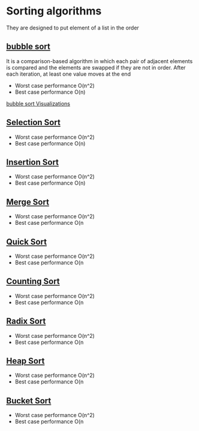 # Sorting algorithms

They are designed to put element of a list in the order

## [bubble sort](https://github.com/YumcoderCom/yumorithm/blob/main/src/sorting/bubble_sort.rs)

It is a comparison-based algorithm in which each pair of adjacent elements is compared
and the elements are swapped if they are not in order. After each iteration, at least one value moves at the end

- Worst case performance O(n^2)
- Best case performance O(n)

[bubble sort Visualizations](https://www.hackerearth.com/practice/algorithms/sorting/bubble-sort/visualize/)

## [Selection Sort](https://github.com/YumcoderCom/yumorithm/blob/main/src/sorting/bubble_sort.rs)

- Worst case performance O(n^2)
- Best case performance O(n)

## [Insertion Sort](https://github.com/YumcoderCom/yumorithm/blob/main/src/sorting/bubble_sort.rs)

- Worst case performance O(n^2)
- Best case performance O(n)

## [Merge Sort](https://github.com/YumcoderCom/yumorithm/blob/main/src/sorting/bubble_sort.rs)

- Worst case performance O(n^2)
- Best case performance O(n
## [Quick Sort](https://github.com/YumcoderCom/yumorithm/blob/main/src/sorting/bubble_sort.rs)

- Worst case performance O(n^2)
- Best case performance O(n
## [Counting Sort](https://github.com/YumcoderCom/yumorithm/blob/main/src/sorting/bubble_sort.rs)

- Worst case performance O(n^2)
- Best case performance O(n
## [Radix Sort](https://github.com/YumcoderCom/yumorithm/blob/main/src/sorting/bubble_sort.rs)

- Worst case performance O(n^2)
- Best case performance O(n
## [Heap Sort](https://github.com/YumcoderCom/yumorithm/blob/main/src/sorting/bubble_sort.rs)

- Worst case performance O(n^2)
- Best case performance O(n
## [Bucket Sort](https://github.com/YumcoderCom/yumorithm/blob/main/src/sorting/bubble_sort.rs)

- Worst case performance O(n^2)
- Best case performance O(n
